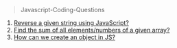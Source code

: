 > Javascript-Coding-Questions

1. <a href="https://github.com/ValentineFernandes/Javascript-Coding-Questions/blob/main/reverse.js">Reverse a given string using JavaScript?</a>
2. <a href="https://github.com/ValentineFernandes/Javascript-Coding-Questions/blob/main/sumofelements.js">Find the sum of all elements/numbers of a given array?</a>
3. <a href="https://github.com/ValentineFernandes/Javascript-Coding-Questions/blob/main/object.js">How can we create an object in JS?</a>
